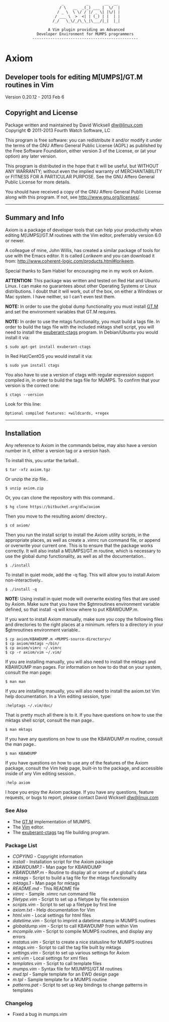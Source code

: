                              _          _       __  __
                            / \   __  _(_) ___ |  \/  |
                           / _ \  \ \/ / |/ _ \| |\/| |
                          / ___ \  >  <| | (_) | |  | |
                         /_/   \_\/_/\_\_|\___/|_|  |_|

                       A Vim plugin providing an Advanced
                  Developer Environment for MUMPS programmers
                -----------------------------------------------

# Axiom #

## Developer tools for editing M[UMPS]/GT.M routines in Vim ##

Version 0.20.12 - 2013 Feb 6

## Copyright and License ##

Package written and maintained by David Wicksell <dlw@linux.com>  
Copyright © 2011-2013 Fourth Watch Software, LC

This program is free software: you can redistribute it and/or modify
it under the terms of the GNU Affero General Public License (AGPL)
as published by the Free Software Foundation, either version 3 of
the License, or (at your option) any later version.

This program is distributed in the hope that it will be useful,
but WITHOUT ANY WARRANTY; without even the implied warranty of
MERCHANTABILITY or FITNESS FOR A PARTICULAR PURPOSE. See the
GNU Affero General Public License for more details.

You should have received a copy of the GNU Affero General Public License
along with this program. If not, see <http://www.gnu.org/licenses/>.

***

## Summary and Info ##

Axiom is a package of developer tools that can help your productivity when
editing M[UMPS]/GT.M routines with the Vim editor, preferrably version 6.0 or
newer.

A colleague of mine, John Willis, has created a similar package of tools for
use with the Emacs editor. It is called *Lorikeem* and you can download it
from: <http://www.coherent-logic.com/products.html#lorikeem>.

Special thanks to Sam Habiel for encouraging me in my work on Axiom.

**ATTENTION:** This package was written and tested on Red Hat and Ubuntu Linux.
I can make no guarantees about other Operating Systems or Linux distributions.
I doubt that it will work, out of the box, on either a Windows or Mac system. I
have neither, so I can't even test them.

**NOTE:** In order to use the global dump functionality you must install
[GT.M][] and set the environment variables that GT.M requires.

**NOTE:** In order to use the mtags functionality, you must build a tags
file. In order to build the tags file with the included mktags shell script,
you will need to install the [exuberant-ctags][] program. In Debian/Ubuntu you
would install it via:

    $ sudo apt-get install exuberant-ctags

In Red Hat/CentOS you would install it via:

    $ sudo yum install ctags

You also have to use a version of ctags with regular expression support
compiled in, in order to build the tags file for MUMPS. To confirm that your
version is the correct one:

    $ ctags --version

Look for this line:

    Optional compiled features: +wildcards, +regex

***

## Installation ##

Any reference to Axiom in the commands below, may also have a version
number in it, either a version tag or a version hash.

To install this, you untar the tarball..

    $ tar -xfz axiom.tgz

Or unzip the zip file..

    $ unzip axiom.zip

Or, you can clone the repository with this command..

    $ hg clone https://bitbucket.org/dlw/axiom

Then you move to the resulting axiom/ directory..

    $ cd axiom/

Then you run the install script to install the Axiom utility scripts,
in the appropriate places, as well as create a .vimrc run command file,
or append or overwrite your current one. This is to ensure that the
package works correctly. It will also install a M[UMPS]/GT.m routine, which
is necessary to use the global dump functionality, as well as all the
documentation..

    $ ./install

To install in quiet mode, add the -q flag. This will allow you to install
Axiom non-interactively..

    $ ./install -q

**NOTE:** Using install in quiet mode will overwrite existing files that
are used by Axiom. Make sure that you have the $gtmroutines environment
variable defined, so that install -q will know where to put KBAWDUMP.m.

If you want to install Axiom manually, make sure you copy the following
files and directories to the right places at a minimum.
<MUMPS-source-directory> refers to a directory in your $gtmroutines
environment variable..

    $ cp axiom/KBAWDUMP.m <MUMPS-source-directory>/
    $ cp axiom/mktags ~/bin/
    $ cp axiom/vimrc ~/.vimrc
    $ cp -r axiom/vim ~/.vim/

If you are installing manually, you will also need to install the mktags and
KBAWDUMP man pages. For information on how to do that on your system, consult
the man page:

    $ man man

If you are installing manually, you will also need to install the axiom.txt
Vim help documentation. In a Vim editing session, type:

    :helptags ~/.vim/doc/

That is pretty much all there is to it. If you have questions on how to use
the mktags shell script, consult the man page..

    $ man mktags

If you have any questions on how to use the KBAWDUMP.m routine, consult the
man page..

    $ man KBAWDUMP

If you have questions on how to use any of the features of the Axiom
package, consult the Vim help page, built-in to the package, and accessible
inside of any Vim editing session..

    :help axiom

I hope you enjoy the Axiom package. If you have any questions, feature
requests, or bugs to report, please contact David Wicksell <dlw@linux.com>

### See Also ###

* The [GT.M][] implementation of MUMPS.
* The [Vim][] editor.
* The [exuberant-ctags][] tag file building program.

[GT.M]: http://sourceforge.net/projects/fis-gtm/
[Vim]: http://www.vim.org
[exuberant-ctags]: http://ctags.sourceforge.net/

### Package List ###
* *COPYING* - Copyright information
* *install* - Installation script for the Axiom package
* *KBAWDUMP.1* - Man page for KBAWDUMP
* *KBAWDUMP.m* - Routine to display all or some of a global's data
* *mktags* - Script to build a tag file for the mtags functionality
* *mktags.1* - Man page for mktags
* *README.md* - This README file
* *vimrc* - Sample .vimrc run command file
* *filetype.vim* - Script to set up a filetype by file extension
* *scripts.vim* - Script to set up a filetype by first line
* *axiom.txt* - Help documentation for Vim
* *html.vim* - Local settings for html files
* *datetime.vim* - Script to imprint a datetime stamp in MUMPS routines
* *globaldump.vim* - Script to call KBAWDUMP from within Vim
* *mcompile.vim* - Script to compile MUMPS routines, and display any errors
* *mstatus.vim* - Script to create a nice statusline for MUMPS routines
* *mtags.vim* - Script to call the tag file built by mktags
* *settings.vim* - Script to set up various settings for Axiom
* *xml.vim* - Local settings for xml files
* *templates.vim* - Script to call template files
* *mumps.vim* - Syntax file for M[UMPS]/GT.M routines
* *ewd.tpl* - Sample template for an EWD design page
* *m.tpl* - Sample template for a MUMPS routine
* *patterns.pat* - Script to set up key bindings to change patterns in templates

### Changelog ###
* Fixed a bug in mumps.vim
